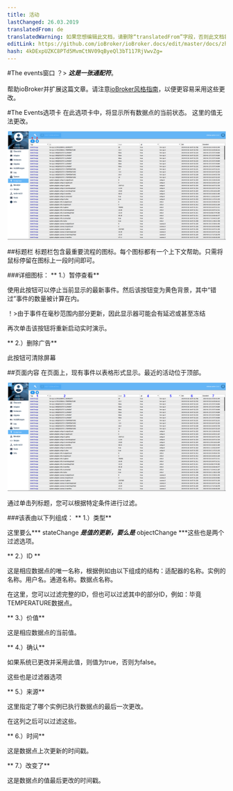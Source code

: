 ```yaml
---
title: 活动
lastChanged: 26.03.2019
translatedFrom: de
translatedWarning: 如果您想编辑此文档，请删除“translatedFrom”字段，否则此文档将再次自动翻译
editLink: https://github.com/ioBroker/ioBroker.docs/edit/master/docs/zh-cn/admin/events.md
hash: 4kDExpUZKC8PTd5MvmCtNV09qByeQl3bT117RjVwvZg=
---
```

#The events窗口
？&gt; ***这是一张通配符***。 <br><br>帮助ioBroker并扩展这篇文章。请注意[ioBroker风格指南](community/styleguidedoc)，以便更容易采用这些更改。

#The Events选项卡
在此选项卡中，将显示所有数据点的当前状态。
这里的值无法更改。

![活动页面](../../de/admin/media/ADMIN_Ereignisse_numbers.png)

##标题栏
标题栏包含最重要流程的图标。每个图标都有一个上下文帮助。只需将鼠标停留在图标上一段时间即可。

###详细图标：
** 1.）暂停查看**

使用此按钮可以停止当前显示的最新事件。然后该按钮变为黄色背景，其中“错过”事件的数量被计算在内。

！>由于事件在毫秒范围内部分更新，因此显示器可能会有延迟或甚至冻结

再次单击该按钮将重新启动实时演示。

** 2.）删除广告**

此按钮可清除屏幕

##页面内容
在页面上，现有事件以表格形式显示。最近的活动位于顶部。

![活动页面](../../de/admin/media/ADMIN_Ereignisse_numbers02.png)

通过单击列标题，您可以根据特定条件进行过滤。

###该表由以下列组成：
** 1.）类型**

这里要么*** stateChange ***是值的更新，要么是*** objectChange ***这些也是两个过滤选项。

** 2.）ID **

这是相应数据点的唯一名称，根据例如由以下组成的结构：适配器的名称。实例的名称。用户名。通道名称。数据点名称。

在这里，您可以过滤完整的ID，但也可以过滤其中的部分ID，例如：毕竟TEMPERATURE数据点。

** 3.）价值**

这是相应数据点的当前值。

** 4.）确认**

如果系统已更改并采用此值，则值为true，否则为false。

这些也是过滤器选项

** 5.）来源**

这里指定了哪个实例已执行数据点的最后一次更改。

在这列之后可以过滤这些。

** 6.）时间**

这是数据点上次更新的时间戳。

** 7.）改变了**

这是数据点的值最后更改的时间戳。